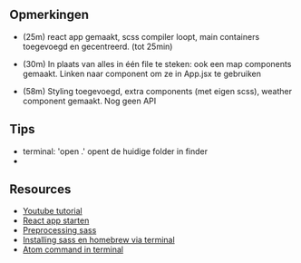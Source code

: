 ## Opmerkingen
  * (25m) react app gemaakt, scss compiler loopt, main containers toegevoegd en gecentreerd. (tot 25min)

  * (30m) In plaats van alles in één file te steken: ook een map components gemaakt. Linken naar component om ze in App.jsx te gebruiken

  * (58m) Styling toegevoegd, extra components (met eigen scss), weather component gemaakt. Nog geen API

## Tips
  * terminal: 'open .' opent de huidige folder in finder
  *  

## Resources

  * [Youtube tutorial](https://youtu.be/cdBvSlVCOXw)
  * [React app starten](https://reactjs.org/tutorial/tutorial.html)
  * [Preprocessing sass](https://sass-lang.com/guide)
  * [Installing sass en homebrew via terminal](https://sass-lang.com/install)
  * [Atom command in terminal](https://flight-manual.atom.io/getting-started/sections/atom-basics/)
